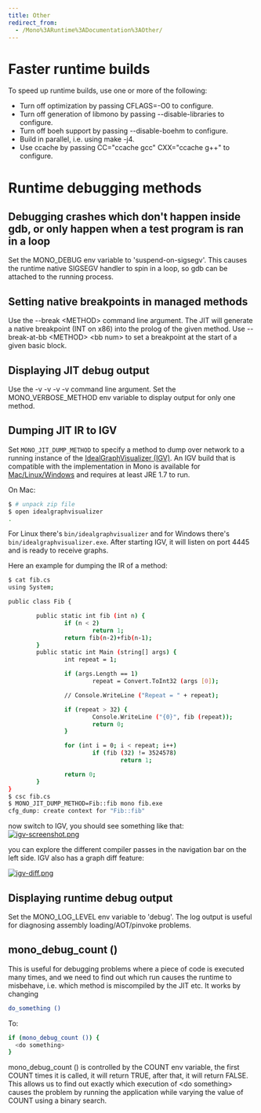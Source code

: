 ```yaml
---
title: Other
redirect_from:
  - /Mono%3ARuntime%3ADocumentation%3AOther/
---
```


Faster runtime builds
=====================

To speed up runtime builds, use one or more of the following:

-   Turn off optimization by passing CFLAGS=-O0 to configure.
-   Turn off generation of libmono by passing --disable-libraries to configure.
-  Turn off boeh support by passing --disable-boehm to configure.
-   Build in parallel, i.e. using make -j4.
- Use ccache by passing CC="ccache gcc" CXX="ccache g++" to configure.

Runtime debugging methods
=========================

Debugging crashes which don't happen inside gdb, or only happen when a test program is ran in a loop
----------------------------------------------------------------------------------------------------

Set the MONO_DEBUG env variable to 'suspend-on-sigsegv'. This causes the runtime native SIGSEGV handler to spin in a loop, so gdb can be attached to the running process.

Setting native breakpoints in managed methods
---------------------------------------------

Use the --break \<METHOD\> command line argument. The JIT will generate a native breakpoint (INT on x86) into the prolog of the given method. Use --break-at-bb \<METHOD\> \<bb num\> to set a breakpoint at the start of a given basic block.

Displaying JIT debug output
---------------------------

Use the -v -v -v -v command line argument. Set the MONO_VERBOSE_METHOD env variable to display output for only one method.

Dumping JIT IR to IGV
---------------------

Set `MONO_JIT_DUMP_METHOD` to specify a method to dump over network to a running instance of the [IdealGraphVisualizer (IGV)](http://ssw.jku.at/General/Staff/TW/igv.html).
An IGV build that is compatible with the implementation in Mono is available for [Mac/Linux/Windows](https://github.com/lewurm/GraalJVMCI8/releases/tag/v0.1) and requires at least JRE 1.7 to run.

On Mac:

``` bash
$ # unpack zip file
$ open idealgraphvisualizer
.
```

For Linux there's `bin/idealgraphvisualizer` and for Windows there's `bin/idealgraphvisualizer.exe`.
After starting IGV, it will listen on port 4445 and is ready to receive graphs.

Here an example for dumping the IR of a method:

``` bash
$ cat fib.cs
using System;

public class Fib {

        public static int fib (int n) {
                if (n < 2)
                        return 1;
                return fib(n-2)+fib(n-1);
        }
        public static int Main (string[] args) {
                int repeat = 1;

                if (args.Length == 1)
                        repeat = Convert.ToInt32 (args [0]);

                // Console.WriteLine ("Repeat = " + repeat);

                if (repeat > 32) {
                        Console.WriteLine ("{0}", fib (repeat));
                        return 0;
                }

                for (int i = 0; i < repeat; i++)
                        if (fib (32) != 3524578)
                                return 1;

                return 0;
        }
}
$ csc fib.cs
$ MONO_JIT_DUMP_METHOD=Fib::fib mono fib.exe
cfg_dump: create context for "Fib::fib"
```

now switch to IGV, you should see something like that:
[![igv-screenshot.png](/images/igv-screenshot.png)](/images/igv-screenshot.png)

you can explore the different compiler passes in the navigation bar on the left side. IGV also has a graph diff feature:

[![igv-diff.png](/images/igv-diff.png)](/images/igv-diff.png)

Displaying runtime debug output
-------------------------------

Set the MONO_LOG_LEVEL env variable to 'debug'. The log output is useful for diagnosing assembly loading/AOT/pinvoke problems.

mono_debug_count ()
---------------------

This is useful for debugging problems where a piece of code is executed many times, and we need to find out which run causes the runtime to misbehave, i.e. which method is miscompiled by the JIT etc. It works by changing

``` bash
do_something ()
```

To:

``` bash
if (mono_debug_count ()) {
  <do something>
}
```

mono_debug_count () is controlled by the COUNT env variable, the first COUNT times it is called, it will return TRUE, after that, it will return FALSE. This allows us to find out exactly which execution of \<do something\> causes the problem by running the application while varying the value of COUNT using a binary search.

